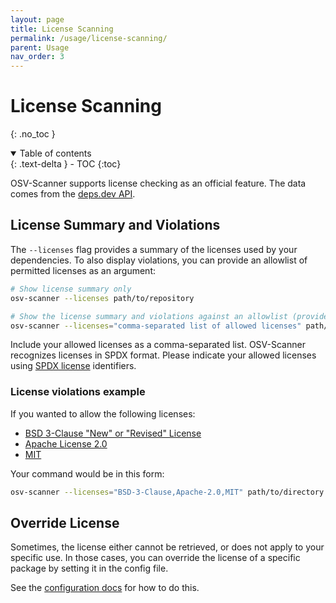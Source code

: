 ```yaml
---
layout: page
title: License Scanning
permalink: /usage/license-scanning/
parent: Usage
nav_order: 3
---
```


# License Scanning

{: .no_toc }

<details open markdown="block">
  <summary>
    Table of contents
  </summary>
  {: .text-delta }
- TOC
{:toc}
</details>

OSV-Scanner supports license checking as an official feature. The data comes from the [deps.dev API](https://docs.deps.dev/api/).

## License Summary and Violations

The `--licenses` flag provides a summary of the licenses used by your dependencies.
To also display violations, you can provide an allowlist of permitted licenses as an argument:

```bash
# Show license summary only
osv-scanner --licenses path/to/repository

# Show the license summary and violations against an allowlist (provide the list after the = sign):
osv-scanner --licenses="comma-separated list of allowed licenses" path/to/directory
```

Include your allowed licenses as a comma-separated list. OSV-Scanner recognizes licenses in SPDX format. Please indicate your allowed licenses using [SPDX license](https://spdx.org/licenses/) identifiers.

### License violations example

If you wanted to allow the following licenses:

- [BSD 3-Clause "New" or "Revised" License](https://spdx.org/licenses/BSD-3-Clause.html)
- [Apache License 2.0](https://spdx.org/licenses/Apache-2.0.html)
- [MIT](https://spdx.org/licenses/MIT.html)

Your command would be in this form:

```bash
osv-scanner --licenses="BSD-3-Clause,Apache-2.0,MIT" path/to/directory
```

## Override License

Sometimes, the license either cannot be retrieved, or does not apply to your specific use. In those cases, you can override the license of a specific package by setting it in the config file.

See the [configuration docs](./configuration.md) for how to do this.
